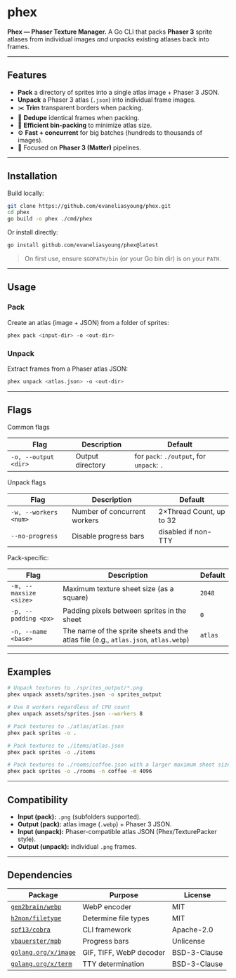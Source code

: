 # phex

**Phex — Phaser Texture Manager.**
A Go CLI that packs **Phaser 3** sprite atlases from individual images _and_ unpacks existing atlases back into frames.

---

## Features

- **Pack** a directory of sprites into a single atlas image + Phaser 3 JSON.
- **Unpack** a Phaser 3 atlas (`.json`) into individual frame images.
- ✂️ **Trim** transparent borders when packing.
- 🧰 **Dedupe** identical frames when packing.
- 📐 **Efficient bin-packing** to minimize atlas size.
- ⚙️ **Fast + concurrent** for big batches (hundreds to thousands of images).
- 🎯 Focused on **Phaser 3 (Matter)** pipelines.

---

## Installation

Build locally:

```bash
git clone https://github.com/evaneliasyoung/phex.git
cd phex
go build -o phex ./cmd/phex
```

Or install directly:

```bash
go install github.com/evaneliasyoung/phex@latest
```

> On first use, ensure `$GOPATH/bin` (or your Go bin dir) is on your `PATH`.

---

## Usage

### Pack

Create an atlas (image + JSON) from a folder of sprites:

```bash
phex pack <input-dir> -o <out-dir>
```

### Unpack

Extract frames from a Phaser atlas JSON:

```bash
phex unpack <atlas.json> -o <out-dir>
```

---

## Flags

Common flags

| Flag                 | Description      | Default                                   |
| -------------------- | ---------------- | ----------------------------------------- |
| `-o, --output <dir>` | Output directory | for `pack`: `./output`, for `unpack`: `.` |

Unpack flags

| Flag                  | Description                  | Default                  |
| --------------------- | ---------------------------- | ------------------------ |
| `-w, --workers <num>` | Number of concurrent workers | 2×Thread Count, up to 32 |
| `--no-progress`       | Disable progress bars        | disabled if non-TTY      |

Pack-specific:

| Flag                   | Description                                                                         | Default |
| ---------------------- | ----------------------------------------------------------------------------------- | ------- |
| `-m, --maxsize <size>` | Maximum texture sheet size (as a square)                                            | `2048`  |
| `-p, --padding <px>`   | Padding pixels between sprites in the sheet                                         | `0`     |
| `-n, --name <base>`    | The name of the sprite sheets and the atlas file (e.g., `atlas.json`, `atlas.webp`) | `atlas` |

---

## Examples

```bash
# Unpack textures to ./sprites_output/*.png
phex unpack assets/sprites.json -o sprites_output

# Use 8 workers regardless of CPU count
phex unpack assets/sprites.json --workers 8

# Pack textures to ./atlas/atlas.json
phex pack sprites -o .

# Pack textures to ./items/atlas.json
phex pack sprites -o ./items

# Pack textures to ./rooms/coffee.json with a larger maximum sheet size
phex pack sprites -o ./rooms -n coffee -m 4096
```

---

## Compatibility

- **Input (pack):** `.png` (subfolders supported).
- **Output (pack):** atlas image (`.webp`) + Phaser 3 JSON.
- **Input (unpack):** Phaser-compatible atlas JSON (Phex/TexturePacker style).
- **Output (unpack):** individual `.png` frames.

---

## Dependencies

| Package                                                          | Purpose                 | License      |
| ---------------------------------------------------------------- | ----------------------- | ------------ |
| [`gen2brain/webp`](https://pkg.go.dev/github.com/gen2brain/webp) | WebP encoder            | MIT          |
| [`h2non/filetype`](https://pkg.go.dev/github.com/h2non/filetype) | Determine file types    | MIT          |
| [`spf13/cobra`](https://pkg.go.dev/github.com/spf13/cobra)       | CLI framework           | Apache-2.0   |
| [`vbauerster/mpb`](https://pkg.go.dev/github.com/vbauerster/mpb) | Progress bars           | Unlicense    |
| [`golang.org/x/image`](https://pkg.go.dev/golang.org/x/image)    | GIF, TIFF, WebP decoder | BSD-3-Clause |
| [`golang.org/x/term`](https://pkg.go.dev/golang.org/x/term)      | TTY determination       | BSD-3-Clause |
